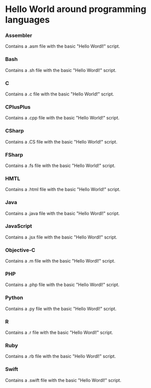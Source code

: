# Hello World around programming languages
### Assembler
Contains a .asm file with the basic "Hello Wordl!" script.
### Bash
Contains a .sh file with the basic "Hello Wordl!" script.
### C
Contains a .c file with the basic "Hello World!" script.
### CPlusPlus
Contains a .cpp file with the basic "Hello World!" script.
### CSharp
Contains a .CS file with the basic "Hello World!" script.
### FSharp
Contains a .fs file with the basic "Hello World!" script.
### HMTL
Contains a .html file with the basic "Hello World!" script.
### Java
Contains a .java file with the basic "Hello Wordl!" script.
### JavaScript
Contains a .jsx file with the basic "Hello Wordl!" script.
### Objective-C
Contains a .m file with the basic "Hello Wordl!" script.
### PHP
Contains a .php file with the basic "Hello Wordl!" script.
### Python
Contains a .py file with the basic "Hello Wordl!" script.
### R
Contains a .r file with the basic "Hello Wordl!" script.
### Ruby
Contains a .rb file with the basic "Hello Wordl!" script.
### Swift
Contains a .swift file with the basic "Hello Wordl!" script.